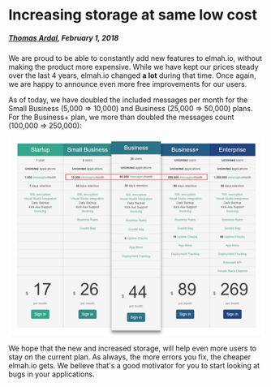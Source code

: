 # Increasing storage at same low cost

##### [Thomas Ardal](http://elmah.io/about/), February 1, 2018

We are proud to be able to constantly add new features to elmah.io, without making the product more expensive. While we have kept our prices steady over the last 4 years, elmah.io changed **a lot** during that time. Once again, we are happy to announce even more free improvements for our users.

As of today, we have doubled the included messages per month for the Small Business (5,000 => 10,000) and Business (25,000 => 50,000) plans. For the Business+ plan, we more than doubled the messages count (100,000 => 250,000):

![More messages at same low cost](/images/more-messages-in-plans.png)

We hope that the new and increased storage, will help even more users to stay on the current plan. As always, the more errors you fix, the cheaper elmah.io gets. We believe that's a good motivator for you to start looking at bugs in your applications.
